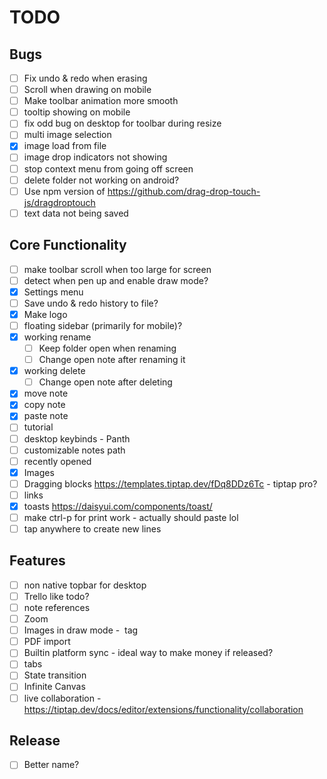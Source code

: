 # TODO

## Bugs

-   [ ] Fix undo & redo when erasing
-   [ ] Scroll when drawing on mobile
-   [ ] Make toolbar animation more smooth
-   [ ] tooltip showing on mobile
-   [ ] fix odd bug on desktop for toolbar during resize
-   [ ] multi image selection
-   [x] image load from file
-   [ ] image drop indicators not showing
-   [ ] stop context menu from going off screen
-   [ ] delete folder not working on android?
-   [ ] Use npm version of https://github.com/drag-drop-touch-js/dragdroptouch
-   [ ] text data not being saved

## Core Functionality

-   [ ] make toolbar scroll when too large for screen
-   [ ] detect when pen up and enable draw mode?
-   [x] Settings menu
-   [ ] Save undo & redo history to file?
-   [x] Make logo
-   [ ] floating sidebar (primarily for mobile)?
-   [x] working rename
    -   [ ] Keep folder open when renaming
    -   [ ] Change open note after renaming it
-   [x] working delete
    -   [ ] Change open note after deleting
-   [x] move note
-   [x] copy note
-   [x] paste note
-   [ ] tutorial
-   [ ] desktop keybinds - Panth
-   [ ] customizable notes path
-   [ ] recently opened
-   [x] Images
-   [ ] Dragging blocks https://templates.tiptap.dev/fDq8DDz6Tc - tiptap pro?
-   [ ] links
-   [x] toasts https://daisyui.com/components/toast/
-   [ ] make ctrl-p for print work - actually should paste lol
-   [ ] tap anywhere to create new lines

## Features

-   [ ] non native topbar for desktop
-   [ ] Trello like todo?
-   [ ] note references
-   [ ] Zoom
-   [ ] Images in draw mode - <image> tag
-   [ ] PDF import
-   [ ] Builtin platform sync - ideal way to make money if released?
-   [ ] tabs
-   [ ] State transition
-   [ ] Infinite Canvas
-   [ ] live collaboration - https://tiptap.dev/docs/editor/extensions/functionality/collaboration

## Release

-   [ ] Better name?
